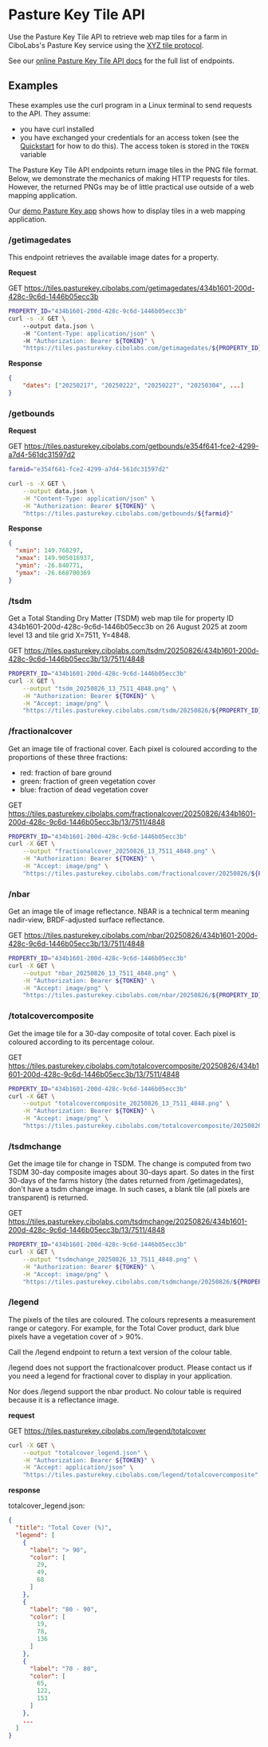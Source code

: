 # Pasture Key Tile API

Use the Pasture Key Tile API to retrieve web map tiles for a
farm in CiboLabs's Pasture Key service using the
[XYZ tile protocol](https://en.wikipedia.org/wiki/Tiled_web_map).

See our [online Pasture Key Tile API docs](https://tiles.pasturekey.cibolabs.com/swagger)
for the full list of endpoints.

## Examples

These examples use the curl program in a Linux terminal
to send requests to the API. They assume:
- you have curl installed
- you have exchanged your credentials for an access token
  (see the [Quickstart](quickstart.md) for how to do this).
  The access token is stored in the `TOKEN` variable

The Pasture Key Tile API endpoints return image tiles in the PNG file format.
Below, we demonstrate the mechanics of making HTTP requests for tiles.
However, the returned PNGs may be of little practical use outside of a
web mapping application.

Our [demo Pasture Key app](docs/README.md) shows how to display
tiles in a web mapping application.

### /getimagedates

This endpoint retrieves the available image dates for a property.

**Request**

GET https://tiles.pasturekey.cibolabs.com/getimagedates/434b1601-200d-428c-9c6d-1446b05ecc3b

```bash
PROPERTY_ID="434b1601-200d-428c-9c6d-1446b05ecc3b"
curl -s -X GET \ 
    --output data.json \ 
    -H "Content-Type: application/json" \ 
    -H "Authorization: Bearer ${TOKEN}" \
    "https://tiles.pasturekey.cibolabs.com/getimagedates/${PROPERTY_ID}"
```

**Response** 

```json
{ 
    "dates": ["20250217", "20250222", "20250227", "20250304", ...]
}
```

### /getbounds

**Request**

GET https://tiles.pasturekey.cibolabs.com/getbounds/e354f641-fce2-4299-a7d4-561dc31597d2

```bash
farmid="e354f641-fce2-4299-a7d4-561dc31597d2"

curl -s -X GET \
    --output data.json \
    -H "Content-Type: application/json" \
    -H "Authorization: Bearer ${TOKEN}" \
    "https://tiles.pasturekey.cibolabs.com/getbounds/${farmid}"
```

**Response**

```json
{
  "xmin": 149.768297,
  "xmax": 149.905016937,
  "ymin": -26.840771,
  "ymax": -26.668700369
}
```

### /tsdm

Get a Total Standing Dry Matter (TSDM) web map tile for
property ID 434b1601-200d-428c-9c6d-1446b05ecc3b on 26 August 2025 at
zoom level 13 and tile grid X=7511, Y=4848.

GET https://tiles.pasturekey.cibolabs.com/tsdm/20250826/434b1601-200d-428c-9c6d-1446b05ecc3b/13/7511/4848


```bash
PROPERTY_ID="434b1601-200d-428c-9c6d-1446b05ecc3b"
curl -X GET \
    --output "tsdm_20250826_13_7511_4848.png" \
    -H "Authorization: Bearer ${TOKEN}" \
    -H "Accept: image/png" \
    "https://tiles.pasturekey.cibolabs.com/tsdm/20250826/${PROPERTY_ID}$/13/7511/4848"
```

### /fractionalcover

Get an image tile of fractional cover. Each pixel is coloured according to
the proportions of these three fractions:
- red: fraction of bare ground
- green: fraction of green vegetation cover
- blue: fraction of dead vegetation cover

GET https://tiles.pasturekey.cibolabs.com/fractionalcover/20250826/434b1601-200d-428c-9c6d-1446b05ecc3b/13/7511/4848

```bash
PROPERTY_ID="434b1601-200d-428c-9c6d-1446b05ecc3b"
curl -X GET \
    --output "fractionalcover_20250826_13_7511_4848.png" \
    -H "Authorization: Bearer ${TOKEN}" \
    -H "Accept: image/png" \
    "https://tiles.pasturekey.cibolabs.com/fractionalcover/20250826/${PROPERTY_ID}/13/7511/4848"
```

### /nbar

Get an image tile of image reflectance. NBAR is a technical term meaning
nadir-view, BRDF-adjusted surface reflectance.

GET https://tiles.pasturekey.cibolabs.com/nbar/20250826/434b1601-200d-428c-9c6d-1446b05ecc3b/13/7511/4848

```bash
PROPERTY_ID="434b1601-200d-428c-9c6d-1446b05ecc3b"
curl -X GET \
    --output "nbar_20250826_13_7511_4848.png" \
    -H "Authorization: Bearer ${TOKEN}" \
    -H "Accept: image/png" \
    "https://tiles.pasturekey.cibolabs.com/nbar/20250826/${PROPERTY_ID}/13/7511/4848"
```

### /totalcovercomposite

Get the image tile for a 30-day composite of total cover. Each pixel is coloured according
to its percentage colour.

GET https://tiles.pasturekey.cibolabs.com/totalcovercomposite/20250826/434b1601-200d-428c-9c6d-1446b05ecc3b/13/7511/4848

```bash
PROPERTY_ID="434b1601-200d-428c-9c6d-1446b05ecc3b"
curl -X GET \
    --output "totalcovercomposite_20250826_13_7511_4848.png" \
    -H "Authorization: Bearer ${TOKEN}" \
    -H "Accept: image/png" \
    "https://tiles.pasturekey.cibolabs.com/totalcovercomposite/20250826/${PROPERTY_ID}/13/7511/4848"
```

### /tsdmchange

Get the image tile for change in TSDM.
The change is computed from two TSDM 30-day composite images about 30-days apart.
So dates in the first 30-days of the farms history (the dates returned from
/getimagedates), don't have a tsdm change image. In such cases, a blank tile
(all pixels are transparent) is returned.

GET https://tiles.pasturekey.cibolabs.com/tsdmchange/20250826/434b1601-200d-428c-9c6d-1446b05ecc3b/13/7511/4848

```bash
PROPERTY_ID="434b1601-200d-428c-9c6d-1446b05ecc3b"
curl -X GET \
    --output "tsdmchange_20250826_13_7511_4848.png" \
    -H "Authorization: Bearer ${TOKEN}" \
    -H "Accept: image/png" \
    "https://tiles.pasturekey.cibolabs.com/tsdmchange/20250826/${PROPERTY_ID}/13/7511/4848"
```

### /legend

The pixels of the tiles are coloured. The colours
represents a measurement range or category.
For example, for the Total Cover product, dark blue pixels have a
vegetation cover of > 90%.

Call the /legend endpoint to return a text version of the colour table.

/legend does not support the fractionalcover product.
Please contact us if you
need a legend for fractional cover to display in your application.

Nor does /legend support the nbar product.
No colour table is required because it is a reflectance image.

**request**

GET https://tiles.pasturekey.cibolabs.com/legend/totalcover

```bash
curl -X GET \
    --output "totalcover_legend.json" \
    -H "Authorization: Bearer ${TOKEN}" \
    -H "Accept: application/json" \
    "https://tiles.pasturekey.cibolabs.com/legend/totalcovercomposite"
```

**response**

totalcover_legend.json:

```json
{
  "title": "Total Cover (%)",
  "legend": [
    {
      "label": "> 90",
      "color": [
        29,
        49,
        68
      ]
    },
    {
      "label": "80 - 90",
      "color": [
        19,
        78,
        136
      ]
    },
    {
      "label": "70 - 80",
      "color": [
        65,
        122,
        153
      ]
    },
    ...
  ]
}
```
